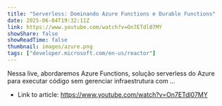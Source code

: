 ```yaml
---
title: "Serverless: Dominando Azure Functions e Durable Functions"
date: 2025-06-04T19:32:11Z
link: https://www.youtube.com/watch?v=On7ETdl07MY
showShare: false
showReadTime: false
thumbnail: images/azure.png
tags: ["developer.microsoft.com/en-us/reactor"]
---
```

Nessa live, abordaremos Azure Functions, solução serverless do Azure para executar código sem gerenciar infraestrutura com ...

- Link to article: https://www.youtube.com/watch?v=On7ETdl07MY